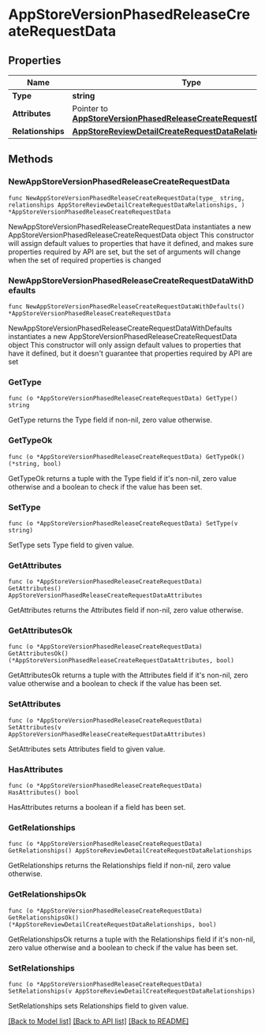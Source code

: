 # AppStoreVersionPhasedReleaseCreateRequestData

## Properties

Name | Type | Description | Notes
------------ | ------------- | ------------- | -------------
**Type** | **string** |  | 
**Attributes** | Pointer to [**AppStoreVersionPhasedReleaseCreateRequestDataAttributes**](AppStoreVersionPhasedReleaseCreateRequestDataAttributes.md) |  | [optional] 
**Relationships** | [**AppStoreReviewDetailCreateRequestDataRelationships**](AppStoreReviewDetailCreateRequestDataRelationships.md) |  | 

## Methods

### NewAppStoreVersionPhasedReleaseCreateRequestData

`func NewAppStoreVersionPhasedReleaseCreateRequestData(type_ string, relationships AppStoreReviewDetailCreateRequestDataRelationships, ) *AppStoreVersionPhasedReleaseCreateRequestData`

NewAppStoreVersionPhasedReleaseCreateRequestData instantiates a new AppStoreVersionPhasedReleaseCreateRequestData object
This constructor will assign default values to properties that have it defined,
and makes sure properties required by API are set, but the set of arguments
will change when the set of required properties is changed

### NewAppStoreVersionPhasedReleaseCreateRequestDataWithDefaults

`func NewAppStoreVersionPhasedReleaseCreateRequestDataWithDefaults() *AppStoreVersionPhasedReleaseCreateRequestData`

NewAppStoreVersionPhasedReleaseCreateRequestDataWithDefaults instantiates a new AppStoreVersionPhasedReleaseCreateRequestData object
This constructor will only assign default values to properties that have it defined,
but it doesn't guarantee that properties required by API are set

### GetType

`func (o *AppStoreVersionPhasedReleaseCreateRequestData) GetType() string`

GetType returns the Type field if non-nil, zero value otherwise.

### GetTypeOk

`func (o *AppStoreVersionPhasedReleaseCreateRequestData) GetTypeOk() (*string, bool)`

GetTypeOk returns a tuple with the Type field if it's non-nil, zero value otherwise
and a boolean to check if the value has been set.

### SetType

`func (o *AppStoreVersionPhasedReleaseCreateRequestData) SetType(v string)`

SetType sets Type field to given value.


### GetAttributes

`func (o *AppStoreVersionPhasedReleaseCreateRequestData) GetAttributes() AppStoreVersionPhasedReleaseCreateRequestDataAttributes`

GetAttributes returns the Attributes field if non-nil, zero value otherwise.

### GetAttributesOk

`func (o *AppStoreVersionPhasedReleaseCreateRequestData) GetAttributesOk() (*AppStoreVersionPhasedReleaseCreateRequestDataAttributes, bool)`

GetAttributesOk returns a tuple with the Attributes field if it's non-nil, zero value otherwise
and a boolean to check if the value has been set.

### SetAttributes

`func (o *AppStoreVersionPhasedReleaseCreateRequestData) SetAttributes(v AppStoreVersionPhasedReleaseCreateRequestDataAttributes)`

SetAttributes sets Attributes field to given value.

### HasAttributes

`func (o *AppStoreVersionPhasedReleaseCreateRequestData) HasAttributes() bool`

HasAttributes returns a boolean if a field has been set.

### GetRelationships

`func (o *AppStoreVersionPhasedReleaseCreateRequestData) GetRelationships() AppStoreReviewDetailCreateRequestDataRelationships`

GetRelationships returns the Relationships field if non-nil, zero value otherwise.

### GetRelationshipsOk

`func (o *AppStoreVersionPhasedReleaseCreateRequestData) GetRelationshipsOk() (*AppStoreReviewDetailCreateRequestDataRelationships, bool)`

GetRelationshipsOk returns a tuple with the Relationships field if it's non-nil, zero value otherwise
and a boolean to check if the value has been set.

### SetRelationships

`func (o *AppStoreVersionPhasedReleaseCreateRequestData) SetRelationships(v AppStoreReviewDetailCreateRequestDataRelationships)`

SetRelationships sets Relationships field to given value.



[[Back to Model list]](../README.md#documentation-for-models) [[Back to API list]](../README.md#documentation-for-api-endpoints) [[Back to README]](../README.md)


